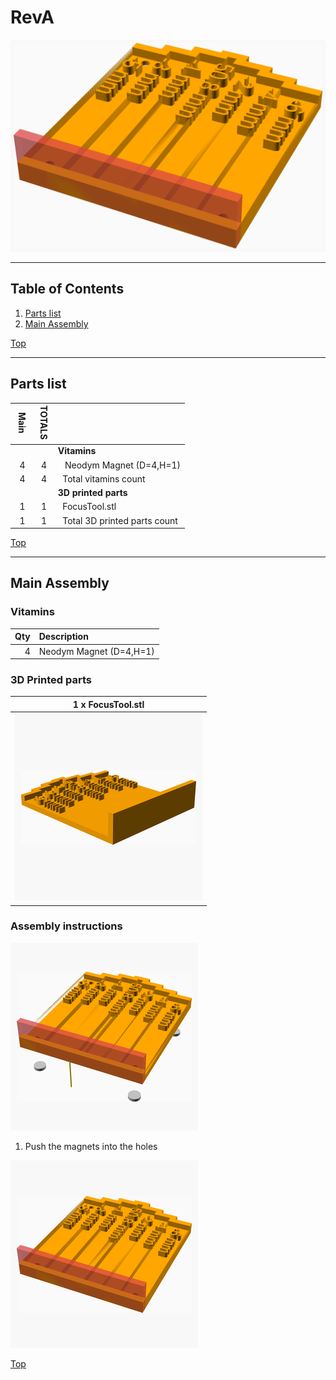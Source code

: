 <a name="TOP"></a>
# RevA
![Main Assembly](revA/assemblies/main_assembled.png)

<span></span>

---
## Table of Contents
1. [Parts list](#Parts_list)
1. [Main Assembly](#main_assembly)

<span></span>
[Top](#TOP)

---
<a name="Parts_list"></a>
## Parts list
| <span style="writing-mode: vertical-rl; text-orientation: mixed;">Main</span> | <span style="writing-mode: vertical-rl; text-orientation: mixed;">TOTALS</span> |  |
|---:|---:|:---|
|  | | **Vitamins** |
| &nbsp;&nbsp;4&nbsp; |  &nbsp;&nbsp;4&nbsp; | &nbsp;&nbsp; Neodym Magnet (D=4,H=1) |
| &nbsp;&nbsp;4&nbsp; | &nbsp;&nbsp;4&nbsp; | &nbsp;&nbsp;Total vitamins count |
|  | | **3D printed parts** |
| &nbsp;&nbsp;1&nbsp; |  &nbsp;&nbsp;1&nbsp; | &nbsp;&nbsp;FocusTool.stl |
| &nbsp;&nbsp;1&nbsp; | &nbsp;&nbsp;1&nbsp; | &nbsp;&nbsp;Total 3D printed parts count |

<span></span>
[Top](#TOP)

---
<a name="main_assembly"></a>
## Main Assembly
### Vitamins
|Qty|Description|
|---:|:----------|
|4| Neodym Magnet (D=4,H=1)|


### 3D Printed parts

| 1 x FocusTool.stl |
|---|
| ![FocusTool.stl](revA/stls/FocusTool.png) 



### Assembly instructions
![main_assembly](revA/assemblies/main_assembly_tn.png)

1. Push the magnets into the holes

![main_assembled](revA/assemblies/main_assembled_tn.png)

<span></span>
[Top](#TOP)
